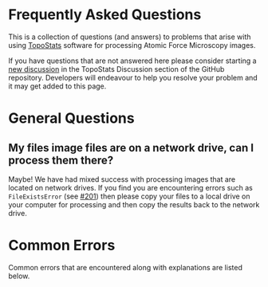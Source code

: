 # Frequently Asked Questions

This is a collection of questions (and answers) to problems that arise with using
[TopoStats](https://github.com/AFM-SPM/TopoStats/) software for processing Atomic Force Microscopy images.

If you have questions that
are not answered here please consider starting a [new
discussion](https://github.com/AFM-SPM/TopoStats/discussions/new?category=q-a) in the TopoStats Discussion section of
the GitHub repository. Developers will endeavour to help you resolve your problem and it may get added to this page.

# General Questions

## My files image files are on a network drive, can I process them there?

Maybe! We have had mixed success with processing images that are located on network drives. If you find you are
encountering errors such as `FileExistsError` (see [#201](https://github.com/AFM-SPM/TopoStats/issues/201)) then please
copy your files to a local drive on your computer for processing and then copy the results back to the network drive.

# Common Errors

Common errors that are encountered along with explanations are listed below.
